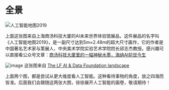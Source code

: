 # 全景

![人工智能地图2019](https://user-images.githubusercontent.com/13718575/126480299-0b0d7580-4021-4d5c-a9fb-233884bc3346.jpeg)


上面这张图来自上海商汤科技大厦的AI未来世界体验馆展品，这件展品的名字叫《人工智能地图2019》，是一副尺寸达到5m×2.48m的超大尺寸画作，它的作者是中国著名艺术家与策展人、中央美术学院实验艺术学院院长邱志杰教授。感兴趣可以直接看公众号文章：[商汤科技大厦里的一幅神秘水墨，海纳AI前世今生](https://mp.weixin.qq.com/s/XVVn3__pW4IJsM_i83tq9g)

<!--![image](https://user-images.githubusercontent.com/13718575/126479721-7e5709c8-4482-40a4-840b-5caf23068894.png)-->
![image](https://landscape.lfai.foundation/images/landscape.png)
这张图来自 [The LF AI & Data Foundation landscape](https://landscape.lfai.foundation/)

上面两个图，都是尝试从更大维度看人工智能。这种看待事物的角度，放之四海而皆准。后面我们会跟随这两张大图，徐徐展开人工智能的画卷，敬请期待！
